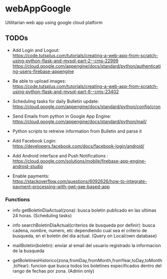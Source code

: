 # webAppGoogle
Utilitarian web app using google cloud platform

## TODOs
- Add Login and Logout: <br />
https://code.tutsplus.com/tutorials/creating-a-web-app-from-scratch-using-python-flask-and-mysql-part-2--cms-22999  <br />
https://cloud.google.com/appengine/docs/standard/python/authenticating-users-firebase-appengine

- Be able to upload images: <br />
https://code.tutsplus.com/tutorials/creating-a-web-app-from-scratch-using-python-flask-and-mysql-part-6--cms-23402

- Scheduling tasks for daily Bulletin update: <br />
https://cloud.google.com/appengine/docs/standard/python/config/cron

- Send Emails from python in Google App Engine: <br />
https://cloud.google.com/appengine/docs/standard/python/mail/

- Python scripts to retreive information from Bulletin and parse it <br />

- Add Facebook Login: <br />
https://developers.facebook.com/docs/facebook-login/android/

- Add Android interface and Push Notifications : <br />
https://cloud.google.com/solutions/mobile/firebase-app-engine-android-studio

- Enable payments: <br />
https://stackoverflow.com/questions/6092626/how-to-integrate-payment-processing-with-gwt-gae-based-app


### Functions
- info getBoletinDiaActual(zona): busca boletin publicado en las ultimas 24 horas. (Scheduling tasks)

- info searchBoletinDiaActual(criterios de busqueda por definir): busca cadena, nombre, numero, etc dependiendo cual sea el criterio de busqueda, en el boletin del dia actual. (Query on Local/own database)

- mailBoletin(boletin): enviar al email del usuario registrado la informacion de la busqueda 

- getBoletinesHistorico(zona,fromDay,fromMonth,fromYear,toDay,toMonth,toYear): funcion que busca todos los boletines especificados dentro del rango de fechas por zona. (Admin only)

